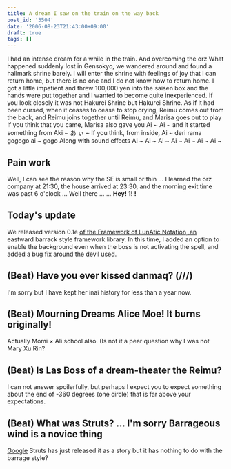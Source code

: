 ```yaml
---
title: A dream I saw on the train on the way back
post_id: '3504'
date: '2006-08-23T21:43:00+09:00'
draft: true
tags: []
---
```


I had an intense dream for a while in the train. And overcoming the orz What happened suddenly lost in Gensokyo, we wandered around and found a hallmark shrine barely. I will enter the shrine with feelings of joy that I can return home, but there is no one and I do not know how to return home. I got a little impatient and threw 100,000 yen into the saisen box and the hands were put together and I wanted to become quite inexperienced. If you look closely it was not Hakurei Shrine but Hakurei Shrine. As if it had been cursed, when it ceases to cease to stop crying, Reimu comes out from the back, and Reimu joins together until Reimu, and Marisa goes out to play If you think that you came, Marisa also gave you Ai ~ Ai ~ and it started something from Aki ~ あ ぃ ~ If you think, from inside, Ai ~ deri rama gogogo ai ~ gogo Along with sound effects Ai ~ Ai ~ Ai ~ Ai ~ Ai ~ Ai ~ Ai ~

## Pain work

Well, I can see the reason why the SE is small or thin ... I learned the orz company at 21:30, the house arrived at 23:30, and the morning exit time was past 6 o'clock ... Well there ... ... **Hey! 1! !**

## Today's update

We released version 0.1e [of the Framework of LunAtic Notation, an](/tag/flan) eastward barrack style framework library. In this time, I added an option to enable the background even when the boss is not activating the spell, and added a bug fix around the devil used.

## (Beat) Have you ever kissed danmaq? (///)

I'm sorry but I have kept her inai history for less than a year now.

## (Beat) Mourning Dreams Alice Moe! It burns originally!

Actually Momi × Ali school also. (Is not it a pear question why I was not Mary Xu Rin?

## (Beat) Is Las Boss of a dream-theater the Reimu?

I can not answer spoilerfully, but perhaps I expect you to expect something about the end of -360 degrees (one circle) that is far above your expectations.

## (Beat) What was Struts? ... I'm sorry Barrageous wind is a novice thing

[Google](http://www.google.co.jp/search?q=Apache+Struts) Struts has just released it as a story but it has nothing to do with the barrage style?
